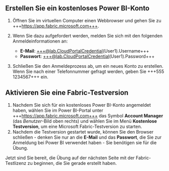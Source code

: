 ## Erstellen Sie ein kostenloses Power BI-Konto

1. Öffnen Sie im virtuellen Computer einen Webbrowser und gehen Sie zu +++https://app.fabric.microsoft.com+++.

2. Wenn Sie dazu aufgefordert werden, melden Sie sich mit den folgenden Anmeldeinformationen an:

    - **E-Mail**: +++@lab.CloudPortalCredential(User1).Username+++
    - **Passwort**: +++@lab.CloudPortalCredential(User1).Password+++

3. Schließen Sie den Anmeldeprozess ab, um ein neues Konto zu erstellen. Wenn Sie nach einer Telefonnummer gefragt werden, geben Sie +++555 1234567+++ ein.

## Aktivieren Sie eine Fabric-Testversion

1. Nachdem Sie sich für ein kostenloses Power BI-Konto angemeldet haben, wählen Sie im Power BI-Portal unter +++https://app.fabric.microsoft.com+++ das Symbol **Account Manager** (das *Benutzer*-Bild oben rechts) und wählen Sie im Menü **Kostenlose Testversion**, um eine Microsoft Fabric-Testversion zu starten.
2. Nachdem die Testversion gestartet wurde, können Sie den Browser schließen - denken Sie nur an die **E-Mail** und das **Passwort**, die Sie zur Anmeldung bei Power BI verwendet haben - Sie benötigen sie für die Übung.

Jetzt sind Sie bereit, die Übung auf der nächsten Seite mit der Fabric-Testlizenz zu beginnen, die Sie gerade erstellt haben.
